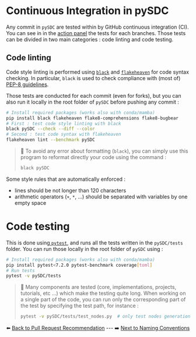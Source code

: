 # Continuous Integration in pySDC

Any commit in `pySDC` are tested within by GitHub continuous integration (CI). You can see in in the [action panel](https://github.com/Parallel-in-Time/pySDC/actions) the tests for each branches.
Those tests can be divided in two main categories : code linting and code testing.

## Code linting

Code style linting is performed using [`black`](https://black.readthedocs.io/en/stable/) and [`flakeheaven`](https://flakeheaven.readthedocs.io/en/latest/) for code syntax checking. In particular, `black` is used to check compliance with (most of) [PEP-8 guidelines](https://peps.python.org/pep-0008/).

Those tests are conducted for each commit (even for forks), but you can also run it locally in the root folder of `pySDC` before pushing any commit :

```bash
# Install required packages (works also with conda/mamba)
pip install black flakeheaven flake8-comprehensions flake8-bugbear
# First : test code style linting with black
black pySDC --check --diff --color
# Second : test code syntax with flakeheaven
flakeheaven lint --benchmark pySDC
```

> :bell: To avoid any error about formatting (`black`), you can simply use this program to reformat directly your code using the command :
>
> ```bash
> black pySDC
> ```

Some style rules that are automatically enforced :

- lines should be not longer than 120 characters
- arithmetic operators (`+`, `*`, ...) should be separated with variables by one empty space

# Code testing

This is done using[ `pytest`](https://docs.pytest.org/en/7.2.x/), and runs all the tests written in the `pySDC/tests` folder. You can run those locally in the root folder of `pySDC` using :

```bash
# Install required packages (works also with conda/mamba)
pip install pytest<7.2.0 pytest-benchmark coverage[toml]
# Run tests
pytest -v pySDC/tests
```

> :bell: Many components are tested (core, implementations, projects, tutorials, etc ...) which make the testing quite long.
> When working on a single part of the code, you can run only the corresponding part of the test by specifying the test path, for instance :
>
> ```bash
> pytest -v pySDC/tests/test_nodes.py  # only test nodes generation
> ```

:arrow_left: [Back to Pull Request Recommendation](./01_pull_requests.md) ---
:arrow_right: [Next to Naming Conventions](./03_naming_conventions.md)